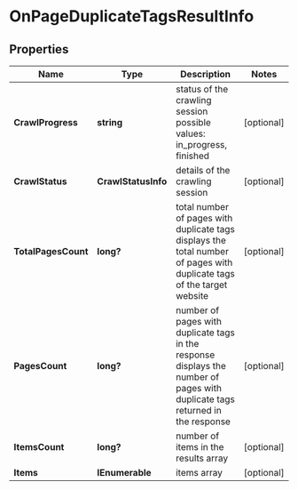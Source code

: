 # OnPageDuplicateTagsResultInfo


## Properties

| Name | Type | Description | Notes |
|------------ | ------------- | ------------- | -------------|
**CrawlProgress** | **string** | status of the crawling session<br>possible values: in_progress, finished |[optional]|
**CrawlStatus** | **CrawlStatusInfo** | details of the crawling session |[optional]|
**TotalPagesCount** | **long?** | total number of pages with duplicate tags<br>displays the total number of pages with duplicate tags of the target website |[optional]|
**PagesCount** | **long?** | number of pages with duplicate tags in the response<br>displays the number of pages with duplicate tags returned in the response |[optional]|
**ItemsCount** | **long?** | number of items in the results array |[optional]|
**Items** | **IEnumerable<OnPageDuplicateTagsItem>** | items array |[optional]|
